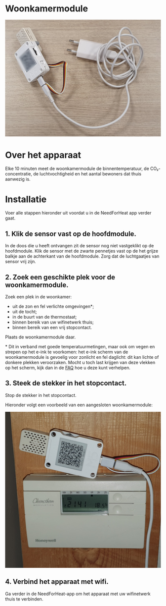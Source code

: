 # Woonkamermodule

![apparaat](../assets/device.jpg)

# Over het apparaat

Elke 10 minuten meet de woonkamermodule de binnentemperatuur, de CO₂-concentratie, de luchtvochtigheid en het aantal bewoners dat thuis aanwezig is.
        
# Installatie

Voer alle stappen hieronder uit voordat u in de NeedForHeat app verder gaat.

## 1. Klik de sensor vast op de hoofdmodule.

In de doos die u heeft ontvangen zit de sensor nog niet vastgeklikt op de hoofdmodule. Klik de sensor met de zwarte pennetjes vast op de het grijze balkje aan de achterkant van de hoofdmodule. Zorg dat de luchtgaatjes van sensor vrij zijn.

## 2. Zoek een geschikte plek voor de woonkamermodule.

Zoek een plek in de woonkamer:

- uit de zon en fel verlichte omgevingen\*;
- uit de tocht;
- in de buurt van de thermostaat;
- binnen bereik van uw wifinetwerk thuis;
- binnen bereik van een vrij stopcontact.

Plaats de woonkamermodule daar.

\* Dit in verband met goede temperatuurmetingen, maar ook om vegen en strepen op het e-ink te voorkomen: het e-ink scherm van de woonkamermodule is gevoelig voor zonlicht en fel daglicht: dit kan lichte of donkere plekken veroorzaken. Mocht u toch last krijgen van deze vlekken op het scherm, kijk dan in de [FAQ](../../faq/) hoe u deze kunt verhelpen.

## 3. Steek de stekker in het stopcontact.

Stop de stekker in het stopcontact.

Hieronder volgt een voorbeeld van een aangesloten woonkamermodule:

![aangesloten woonkamermodule](../assets/device-installed.jpg)

## 4. Verbind het apparaat met wifi.

Ga verder in de NeedForHeat-app om het apparaat met uw wifinetwerk thuis te verbinden.